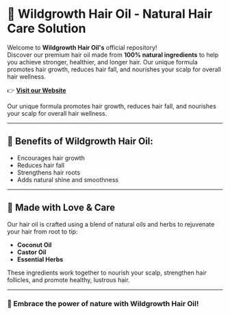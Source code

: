 # 🌿 Wildgrowth Hair Oil - Natural Hair Care Solution  

Welcome to **Wildgrowth Hair Oil's** official repository!  
Discover our premium hair oil made from **100% natural ingredients** to help you achieve stronger, healthier, and longer hair. Our unique formula promotes hair growth, reduces hair fall, and nourishes your scalp for overall hair wellness.  

👉 **[Visit our Website](https://bansikhokhani.github.io/wildgrowthhairoils/)**  

Our unique formula promotes hair growth, reduces hair fall, and nourishes your scalp for overall hair wellness.

---

## 🔹 Benefits of Wildgrowth Hair Oil:
- Encourages hair growth  
- Reduces hair fall  
- Strengthens hair roots  
- Adds natural shine and smoothness  

---

## 💚 Made with Love & Care  
Our hair oil is crafted using a blend of natural oils and herbs to rejuvenate your hair from root to tip:  
- **Coconut Oil**  
- **Castor Oil**  
- **Essential Herbs**  

These ingredients work together to nourish your scalp, strengthen hair follicles, and promote healthy, lustrous hair.  

---

### 🌱 Embrace the power of nature with Wildgrowth Hair Oil!
